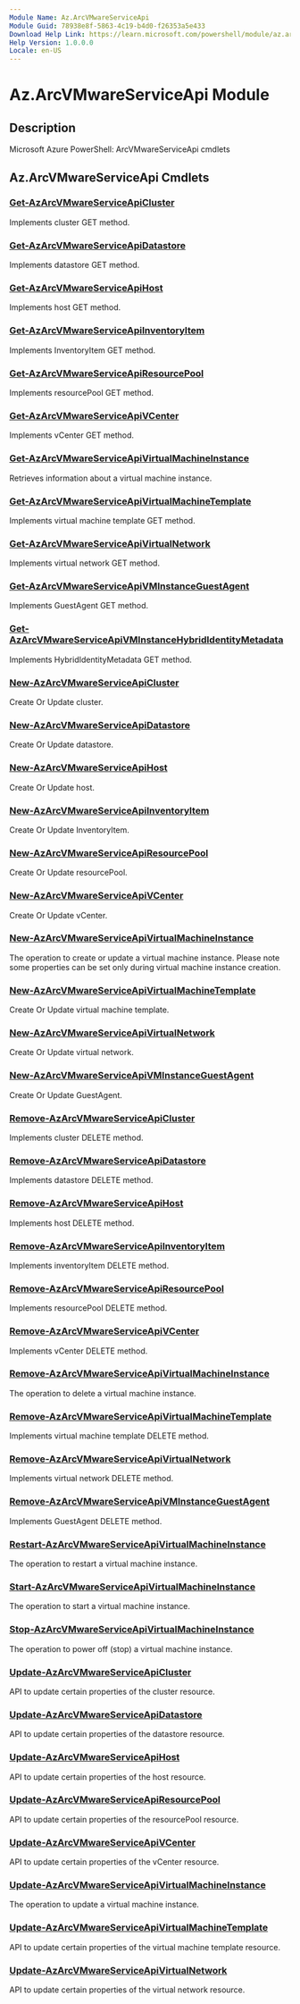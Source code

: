 ```yaml
---
Module Name: Az.ArcVMwareServiceApi
Module Guid: 78938e8f-5863-4c19-b4d0-f26353a5e433
Download Help Link: https://learn.microsoft.com/powershell/module/az.arcvmwareserviceapi
Help Version: 1.0.0.0
Locale: en-US
---
```


# Az.ArcVMwareServiceApi Module
## Description
Microsoft Azure PowerShell: ArcVMwareServiceApi cmdlets

## Az.ArcVMwareServiceApi Cmdlets
### [Get-AzArcVMwareServiceApiCluster](Get-AzArcVMwareServiceApiCluster.md)
Implements cluster GET method.

### [Get-AzArcVMwareServiceApiDatastore](Get-AzArcVMwareServiceApiDatastore.md)
Implements datastore GET method.

### [Get-AzArcVMwareServiceApiHost](Get-AzArcVMwareServiceApiHost.md)
Implements host GET method.

### [Get-AzArcVMwareServiceApiInventoryItem](Get-AzArcVMwareServiceApiInventoryItem.md)
Implements InventoryItem GET method.

### [Get-AzArcVMwareServiceApiResourcePool](Get-AzArcVMwareServiceApiResourcePool.md)
Implements resourcePool GET method.

### [Get-AzArcVMwareServiceApiVCenter](Get-AzArcVMwareServiceApiVCenter.md)
Implements vCenter GET method.

### [Get-AzArcVMwareServiceApiVirtualMachineInstance](Get-AzArcVMwareServiceApiVirtualMachineInstance.md)
Retrieves information about a virtual machine instance.

### [Get-AzArcVMwareServiceApiVirtualMachineTemplate](Get-AzArcVMwareServiceApiVirtualMachineTemplate.md)
Implements virtual machine template GET method.

### [Get-AzArcVMwareServiceApiVirtualNetwork](Get-AzArcVMwareServiceApiVirtualNetwork.md)
Implements virtual network GET method.

### [Get-AzArcVMwareServiceApiVMInstanceGuestAgent](Get-AzArcVMwareServiceApiVMInstanceGuestAgent.md)
Implements GuestAgent GET method.

### [Get-AzArcVMwareServiceApiVMInstanceHybridIdentityMetadata](Get-AzArcVMwareServiceApiVMInstanceHybridIdentityMetadata.md)
Implements HybridIdentityMetadata GET method.

### [New-AzArcVMwareServiceApiCluster](New-AzArcVMwareServiceApiCluster.md)
Create Or Update cluster.

### [New-AzArcVMwareServiceApiDatastore](New-AzArcVMwareServiceApiDatastore.md)
Create Or Update datastore.

### [New-AzArcVMwareServiceApiHost](New-AzArcVMwareServiceApiHost.md)
Create Or Update host.

### [New-AzArcVMwareServiceApiInventoryItem](New-AzArcVMwareServiceApiInventoryItem.md)
Create Or Update InventoryItem.

### [New-AzArcVMwareServiceApiResourcePool](New-AzArcVMwareServiceApiResourcePool.md)
Create Or Update resourcePool.

### [New-AzArcVMwareServiceApiVCenter](New-AzArcVMwareServiceApiVCenter.md)
Create Or Update vCenter.

### [New-AzArcVMwareServiceApiVirtualMachineInstance](New-AzArcVMwareServiceApiVirtualMachineInstance.md)
The operation to create or update a virtual machine instance.
Please note some properties can be set only during virtual machine instance creation.

### [New-AzArcVMwareServiceApiVirtualMachineTemplate](New-AzArcVMwareServiceApiVirtualMachineTemplate.md)
Create Or Update virtual machine template.

### [New-AzArcVMwareServiceApiVirtualNetwork](New-AzArcVMwareServiceApiVirtualNetwork.md)
Create Or Update virtual network.

### [New-AzArcVMwareServiceApiVMInstanceGuestAgent](New-AzArcVMwareServiceApiVMInstanceGuestAgent.md)
Create Or Update GuestAgent.

### [Remove-AzArcVMwareServiceApiCluster](Remove-AzArcVMwareServiceApiCluster.md)
Implements cluster DELETE method.

### [Remove-AzArcVMwareServiceApiDatastore](Remove-AzArcVMwareServiceApiDatastore.md)
Implements datastore DELETE method.

### [Remove-AzArcVMwareServiceApiHost](Remove-AzArcVMwareServiceApiHost.md)
Implements host DELETE method.

### [Remove-AzArcVMwareServiceApiInventoryItem](Remove-AzArcVMwareServiceApiInventoryItem.md)
Implements inventoryItem DELETE method.

### [Remove-AzArcVMwareServiceApiResourcePool](Remove-AzArcVMwareServiceApiResourcePool.md)
Implements resourcePool DELETE method.

### [Remove-AzArcVMwareServiceApiVCenter](Remove-AzArcVMwareServiceApiVCenter.md)
Implements vCenter DELETE method.

### [Remove-AzArcVMwareServiceApiVirtualMachineInstance](Remove-AzArcVMwareServiceApiVirtualMachineInstance.md)
The operation to delete a virtual machine instance.

### [Remove-AzArcVMwareServiceApiVirtualMachineTemplate](Remove-AzArcVMwareServiceApiVirtualMachineTemplate.md)
Implements virtual machine template DELETE method.

### [Remove-AzArcVMwareServiceApiVirtualNetwork](Remove-AzArcVMwareServiceApiVirtualNetwork.md)
Implements virtual network DELETE method.

### [Remove-AzArcVMwareServiceApiVMInstanceGuestAgent](Remove-AzArcVMwareServiceApiVMInstanceGuestAgent.md)
Implements GuestAgent DELETE method.

### [Restart-AzArcVMwareServiceApiVirtualMachineInstance](Restart-AzArcVMwareServiceApiVirtualMachineInstance.md)
The operation to restart a virtual machine instance.

### [Start-AzArcVMwareServiceApiVirtualMachineInstance](Start-AzArcVMwareServiceApiVirtualMachineInstance.md)
The operation to start a virtual machine instance.

### [Stop-AzArcVMwareServiceApiVirtualMachineInstance](Stop-AzArcVMwareServiceApiVirtualMachineInstance.md)
The operation to power off (stop) a virtual machine instance.

### [Update-AzArcVMwareServiceApiCluster](Update-AzArcVMwareServiceApiCluster.md)
API to update certain properties of the cluster resource.

### [Update-AzArcVMwareServiceApiDatastore](Update-AzArcVMwareServiceApiDatastore.md)
API to update certain properties of the datastore resource.

### [Update-AzArcVMwareServiceApiHost](Update-AzArcVMwareServiceApiHost.md)
API to update certain properties of the host resource.

### [Update-AzArcVMwareServiceApiResourcePool](Update-AzArcVMwareServiceApiResourcePool.md)
API to update certain properties of the resourcePool resource.

### [Update-AzArcVMwareServiceApiVCenter](Update-AzArcVMwareServiceApiVCenter.md)
API to update certain properties of the vCenter resource.

### [Update-AzArcVMwareServiceApiVirtualMachineInstance](Update-AzArcVMwareServiceApiVirtualMachineInstance.md)
The operation to update a virtual machine instance.

### [Update-AzArcVMwareServiceApiVirtualMachineTemplate](Update-AzArcVMwareServiceApiVirtualMachineTemplate.md)
API to update certain properties of the virtual machine template resource.

### [Update-AzArcVMwareServiceApiVirtualNetwork](Update-AzArcVMwareServiceApiVirtualNetwork.md)
API to update certain properties of the virtual network resource.

